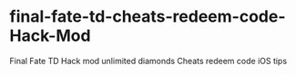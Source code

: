 # final-fate-td-cheats-redeem-code-Hack-Mod
Final Fate TD Hack mod unlimited diamonds Cheats redeem code iOS tips
